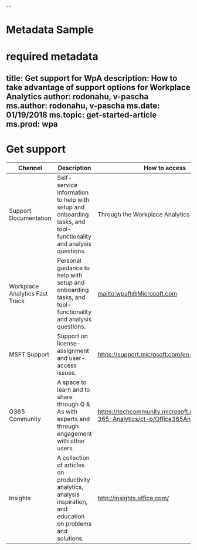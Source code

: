 --
# Metadata Sample
# required metadata

title: Get support for WpA
description: How to take advantage of support options for Workplace Analytics
author: rodonahu, v-pascha
ms.author: rodonahu, v-pascha
ms.date: 01/19/2018
ms.topic: get-started-article
ms.prod: wpa
---
# Get support

<!-- Redid table per review comments from Jessalynn

|Channel|What|Why|Email/Website|
|-------|----|---|-------------|
|Support documentation|Onboarding and customer success self-service|<ul><li>Setup / Onboarding</li><li>Tool Functionality</li><li>Analysis</li></ul>|Accessed via Workplace Analytics product|
|Workplace Analytics Fast Track|Onboarding and customer success guidance|<ul><li>Setup / Onboarding</li><li>Tool Functionality</li><li>Analysis</li></ul>|wpaft@Microsoft.com|
|MSFT Support|Support on License Assignment and User Access issues|<ul><li>Ongoing product technical help</li></ul>|https://support.microsoft.com/en-us|
|O365 Community|Space to share experiences, engage and learn from experts|<ul><li>Q&As with experts</li><li>Engage with other users</li><li>Discover helpful content</li></ul>|https://techcommunity.microsoft.com/t5/Office-365-Analytics/ct-p/Office365Analytics|
|Insights|Collection of articles on productivity analytics|<ul><li>Analysis inspiration</li><li>Education on problems and solutions</li></ul>|http://insights.office.com/|
-->

|Channel|Description|How to access|
|-------|-----------|---------------|
|Support Documentation|Self-service information to help with setup and onboarding tasks, and tool-functionality and analysis questions.|Through the Workplace Analytics product|
|Workplace Analytics Fast Track|Personal guidance to help with setup and onboarding tasks, and tool-functionality and analysis questions.|<mailto:wpaft@Microsoft.com>|
|MSFT Support|Support on license-assignment and user-access issues.|https://support.microsoft.com/en-us|
|O365 Community|A space to learn and to share through Q & As with experts and through engagement with other users.|https://techcommunity.microsoft.com/t5/Office-365-Analytics/ct-p/Office365Analytics|
|Insights|A collection of articles on productivity analytics, analysis inspiration, and education on problems and solutions.|http://insights.office.com/|
